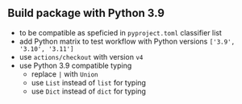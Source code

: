 ## Build package with Python 3.9
<!--
type: bugfix
scope: all
affected: all
-->

- to be compatible as speficied in `pyproject.toml` classifier list
- add Python matrix to test workflow with Python versions `['3.9', '3.10', '3.11']`
- use `actions/checkout` with version `v4`
- use Python 3.9 compatible typing
    - replace `|` with `Union`
    - use `List` instead of `list` for typing
    - use `Dict` instead of `dict` for typing
